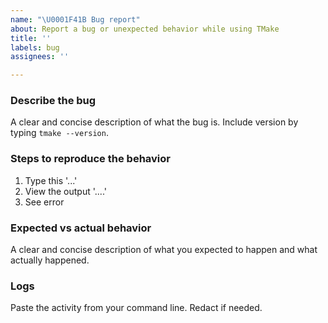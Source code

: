 ```yaml
---
name: "\U0001F41B Bug report"
about: Report a bug or unexpected behavior while using TMake
title: ''
labels: bug
assignees: ''

---
```


### Describe the bug

A clear and concise description of what the bug is. Include version by typing `tmake --version`.

### Steps to reproduce the behavior

1. Type this '...'
2. View the output '....'
3. See error

### Expected vs actual behavior

A clear and concise description of what you expected to happen and what actually happened.

### Logs

Paste the activity from your command line. Redact if needed.
